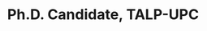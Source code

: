 ---
name: Santiago Pascual
title: Ph.D. Candidate, TALP-UPC
modal-id: 1
img: pascal.jpg     
alt: Picture of Santiago Pascual
topic: Real Non-Volume Preserving Voice Conversion
bio: Santiago Pascual studied his bachelor in audiovisual engineering in Telecom Barcelona (UPC), and graduated in 2013. Then he visited the CSTR in the university of Edinburgh for 3 months, prior to working one year for speech graphics in software engineering.Then he received his MSc in telecommunications engineering from Telecom Barcelona (UPC) in 2016, whilst doing research within the SpeechTech4All spanish project in TALP research group, in UPC. He is currently a PhD candidate at TALP-UPC in Barcelona. He did two internships in Telefónica Research (Barcelona) and Amazon Alexa (Cambridge, UK) within the development of the PhD in deep learning technologies. His main research interests are deep learning, speech technologies and multimodal end-to-end systems. He began working in speech synthesis since his MSc, but his current focus within speech technologies research is on speech enhancement and voice conversion, both speech-to-speech tasks.
website: https://scholar.google.es/citations?user=7cVOyh0AAAAJ&hl=en
tags: oral
featuredOrder: 
---